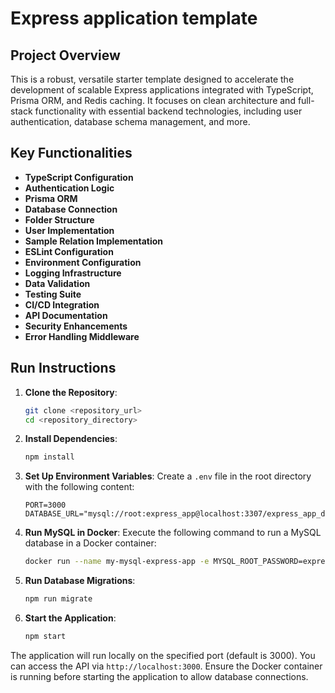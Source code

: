 # Express application template

## Project Overview

This is a robust, versatile starter template designed to accelerate the development of scalable Express applications integrated with TypeScript, Prisma ORM, and Redis caching. It focuses on clean architecture and full-stack functionality with essential backend technologies, including user authentication, database schema management, and more.

## Key Functionalities
- **TypeScript Configuration**
- **Authentication Logic**
- **Prisma ORM**
- **Database Connection**
- **Folder Structure**
- **User Implementation**
- **Sample Relation Implementation**
- **ESLint Configuration**
- **Environment Configuration**
- **Logging Infrastructure**
- **Data Validation**
- **Testing Suite**
- **CI/CD Integration**
- **API Documentation**
- **Security Enhancements**
- **Error Handling Middleware**

## Run Instructions

1. **Clone the Repository**:
   ```bash
   git clone <repository_url>
   cd <repository_directory>
   ```

2. **Install Dependencies**:
   ```bash
   npm install
   ```

3. **Set Up Environment Variables**:
   Create a `.env` file in the root directory with the following content:
   ```env
   PORT=3000
   DATABASE_URL="mysql://root:express_app@localhost:3307/express_app_db"
   ```

4. **Run MySQL in Docker**:
   Execute the following command to run a MySQL database in a Docker container:
   ```bash
   docker run --name my-mysql-express-app -e MYSQL_ROOT_PASSWORD=express_app -e MYSQL_DATABASE=express_app_db -e MYSQL_PASSWORD=express_app -p 3307:3306 -d mysql:8.0
   ```

5. **Run Database Migrations**:
   ```bash
   npm run migrate
   ```

6. **Start the Application**:
   ```bash
   npm start
   ```

The application will run locally on the specified port (default is 3000). You can access the API via `http://localhost:3000`. Ensure the Docker container is running before starting the application to allow database connections.